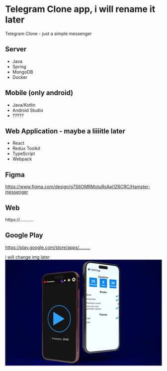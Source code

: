 # Telegram Clone app, i will rename it later

Telegram Clone - just a simple messenger

## Server

- Java
- Spring
- MongoDB
- Docker

## Mobile (only android)

- Java/Kotlin
- Android Studio
- ?????

## Web Application - maybe a liiiitle later

- React
- Redux Toolkit
- TypeScript
- Webpack

## Figma

<https://www.figma.com/design/g7S6OMRMotuRsAaj1Z6CRC/Hamster-messenger>

## Web

https://...........

## Google Play

<https://play.google.com/store/apps/.........>

i will change img later
![Telegram-clone](./.preview/preview-1.jpg)
